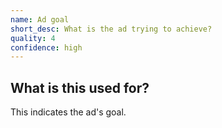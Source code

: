 ```yaml
---
name: Ad goal
short_desc: What is the ad trying to achieve?
quality: 4
confidence: high
---
```


## What is this used for?

This indicates the ad's goal.
